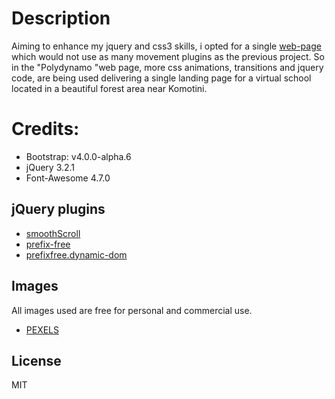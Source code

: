 # Description
Aiming to enhance my jquery and css3 skills, i opted for a single [web-page](https://nagiatzi.github.io/polydynamoPublic/) which would not use as many movement plugins as the previous project. So in the "Polydynamo "web page, more css animations, transitions and jquery code, are being used delivering a single landing page for a virtual school  located in a beautiful forest area near Komotini.

# Credits:

  - Bootstrap: v4.0.0-alpha.6
  - jQuery 3.2.1
  - Font-Awesome 4.7.0


## jQuery plugins

* [smoothScroll](https://github.com/cferdinandi/smooth-scroll)
* [prefix-free](https://leaverou.github.io/prefixfree/)
* [prefixfree.dynamic-dom](https://leaverou.github.io/prefixfree/)

## Images

All images used are free for personal and commercial use.
 * [PEXELS](https://www.pexels.com/)

License
----
MIT

